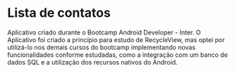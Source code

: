 # Lista de contatos

Aplicativo criado durante o Bootcamp Android Developer - Inter. O Aplicativo foi criado a princípio para estudo de RecycleView,
mas optei por utilizá-lo nos demais cursos do bootcamp implementando novas funcionalidades conforme estudadas, como a integração com
um banco de dados SQL e a utilização dos recursos nativos do Android.